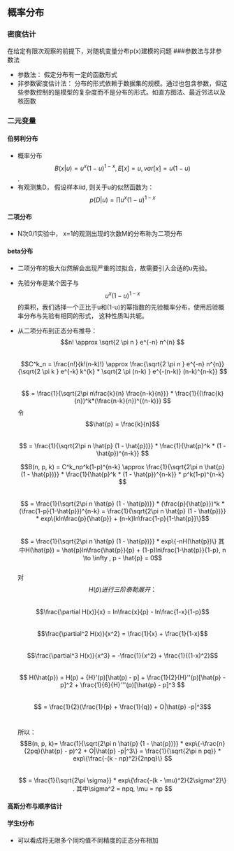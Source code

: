## 概率分布
### 密度估计
在给定有限次观察的前提下，对随机变量分布p(x)建模的问题
###参数法与非参数法
- 参数法： 假定分布有一定的函数形式
- 非参数密度估计法： 分布的形式依赖于数据集的规模。通过也包含参数，但这些参数控制的是模型的复杂度而不是分布的形式。如直方图法、最近邻法以及核函数

### 二元变量

#### 伯努利分布
- 概率分布 $$B(x|u) = u^x(1-u)^{1-x} , E[x] = u, var[x] = u(1 - u)$$. 
- 有观测集D， 假设样本iid, 则关于u的似然函数为： $$p(D|u) = \prod u^x(1-u)^{1-x} $$

#### 二项分布
- N次0/1实验中， x=1的观测出现的次数M的分布称为二项分布

#### beta分布
- 二项分布的极大似然解会出现严重的过拟合，故需要引入合适的u先验。
- 先验分布是某个因子与$$u^x(1-u)^{1-x}$$的乘积，我们选择一个正比于u和(1-u)的幂指数的先验概率分布，使用后验概率分布与先验有相同的形式， 这种性质叫共轭。
- 从二项分布到正态分布推导： <br/>
  $$n! \approx \sqrt{2 \pi n } e^{-n} n^{n}  $$ <br/>
  $$C^k_n = \frac{n!}{k!(n-k)!}  \approx \frac{\sqrt{2 \pi n } e^{-n} n^{n}}{\sqrt{2 \pi k } e^{-k} k^{k} * \sqrt{2 \pi (n-k) } e^{-(n-k)} (n-k)^{n-k}} $$ <br/>
    $$ = \frac{1}{\sqrt{2\pi n\frac{k}{n} \frac{n-k}{n}}} * \frac{1}{(\frac{k}{n})^k*(\frac{n-k}{n})^{(n-k)}} $$  令 $$\hat{p} = \frac{k}{n}$$ <br/>
    $$ = \frac{1}{\sqrt{2\pi n \hat{p} (1 - \hat{p})}} * \frac{1}{\hat{p}^k * (1 - \hat{p})^{n-k}} $$
    
  $$B(n, p, k) = C^k_np^k(1-p)^{n-k} \approx \frac{1}{\sqrt{2\pi n \hat{p} (1 - \hat{p})}} * \frac{1}{\hat{p}^k * (1 - \hat{p})^{n-k}} * p^k(1-p)^{n-k} $$ <br/>
  $$ = \frac{1}{\sqrt{2\pi n \hat{p} (1 - \hat{p})}} * (\frac{p}{\hat{p}})^k * (\frac{1-p}{1-\hat{p}})^{n-k} = \frac{1}{\sqrt{2\pi n \hat{p} (1 - \hat{p})}} * exp\{kln\frac{p}{\hat{p}} + (n-k)ln\frac{1-p}{1-\hat{p}}\}$$ </br>
  $$ = \frac{1}{\sqrt{2\pi n \hat{p} (1 - \hat{p})}} * exp\{-nH(\hat{p})\}   其中H(\hat{p}) = \hat{p}ln\frac{\hat{p}}{p} + (1-p)ln\frac{1-\hat{p}}{1-p}, n \to \infty ,  p - \hat{p} = 0$$ <br/>
  对$$H(\hat{p})进行三阶泰勒展开：$$<br/>
  $$\frac{\partial H(x)}{x} = ln\frac{x}{p} - ln\frac{1-x}{1-p}$$ <br/>
  $$\frac{\partial^2 H(x)}{x^2} = \frac{1}{x} + \frac{1}{1-x}$$ <br/> 
  $$\frac{\partial^3 H(x)}{x^3} = -\frac{1}{x^2} + \frac{1}{(1-x)^2}$$ <br/> 
  $$ H(\hat{p}) = H(p) + {H}'(p)[\hat(p) - p] + \frac{1}{2}{H}''(p)[\hat{p} - p]^2 + \frac{1}{6}{H}'''(p)[\hat{p} - p]^3 $$ <br/>
  $$ = \frac{1}{2}(\frac{1}{p} + \frac{1}{q}) + O|\hat{p} -p|^3$$ <br/>
  
  所以：
  $$B(n, p, k)= \frac{1}{\sqrt{2\pi n \hat{p} (1 - \hat{p})}} * exp\{-\frac{n}{2pq}(\hat{p} - p)^2 + O|\hat{p} -p|^3\} = \frac{1}{\sqrt{2\pi n pq}} * exp\{\frac{-(k - np)^2}{2npq}\} $$ <br/>
  $$ = \frac{1}{\sqrt{2\pi \sigma}} * exp\{\frac{-(k - \mu)^2}{2\sigma^2}\} . 其中\sigma^2 = npq, \mu = np  $$
  
#### 高斯分布与顺序估计
#### 学生t分布
- 可以看成将无限多个同均值不同精度的正态分布相加
  


  